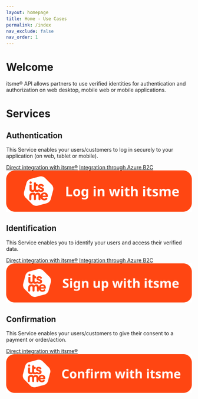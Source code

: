 ```yaml
---
layout: homepage
title: Home - Use Cases
permalink: /index
nav_exclude: false
nav_order: 1
---
```


# Welcome

itsme® API allows partners to use verified identities for authentication and authorization on web desktop, mobile web or mobile applications.

# Services

<div class="services">
  <div class="service">
    <h2>Authentication</h2>
    <p class="description">This Service enables your users/customers to log in securely to your application (on web, tablet or mobile).</p>
    <div class="docLinks">
      <a href="authentication">Direct integration with itsme&reg;</a>
      <a href="azureB2C">Integration through Azure B2C</a>
    </div>
    <img src="assets/login.svg" />
  </div>
  <div class="service">
    <h2>Identification</h2>
    <p class="description">This Service enables you to identify your users and access their verified data.</p>
    <div class="docLinks">
      <a href="identification">Direct integration with itsme&reg;</a>
      <a href="azureB2C">Integration through Azure B2C</a>
    </div>
    <img src="assets/signup.svg" />
  </div>
  <div class="service">
    <h2>Confirmation</h2>
    <p>This Service enables your users/customers to give their consent to a payment or order/action.</p>
    <div class="docLinks">
      <a href="confirmation">Direct integration with itsme&reg;</a>
    </div>
    <img src="assets/confirm.svg" />
  </div>
</div>
